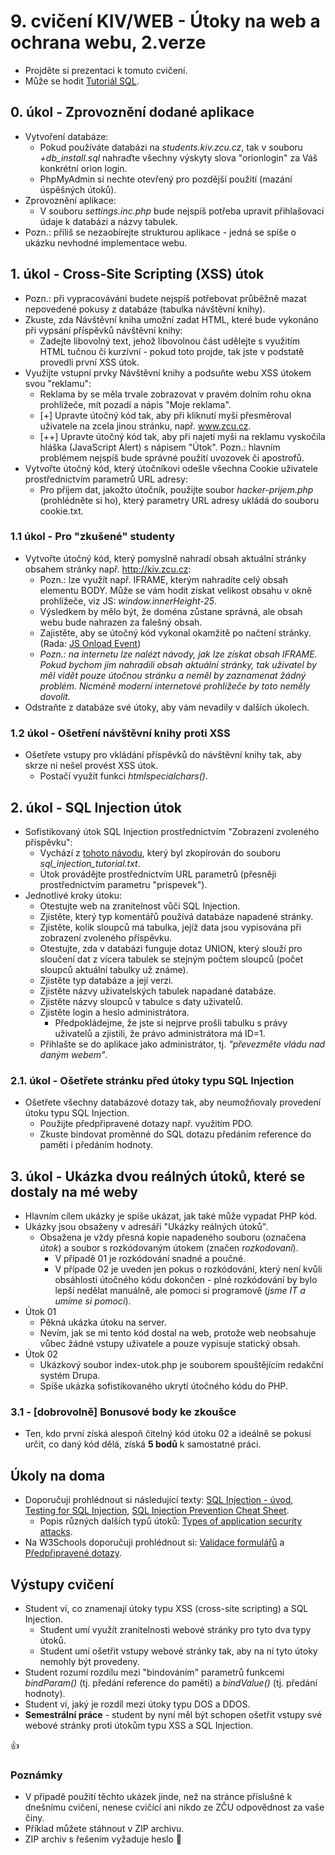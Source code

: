 # 9. cvičení KIV/WEB - Útoky na web a ochrana webu, 2.verze

* Projděte si prezentaci k tomuto cvičení.
* Může se hodit [Tutoriál SQL](http://www.w3schools.com/sql/default.asp).


## 0. úkol - Zprovoznění dodané aplikace

* Vytvoření databáze:
  * Pokud používáte databázi na *students.kiv.zcu.cz*, tak v souboru _+db_install.sql_ nahraďte všechny výskyty slova "orionlogin"
   za Váš konkrétní orion login.
  * PhpMyAdmin si nechte otevřený pro pozdější použití (mazání úspěšných útoků).
* Zprovoznění aplikace:
  * V souboru _settings.inc.php_ bude nejspíš potřeba upravit přihlašovací údaje k databázi a názvy tabulek.
* Pozn.: příliš se nezaobírejte strukturou aplikace - jedná se spíše o ukázku nevhodné implementace webu.


## 1. úkol - Cross-Site Scripting (XSS) útok

* Pozn.: při vypracovávání budete nejspíš potřebovat průběžně mazat nepovedené pokusy z databáze (tabulka návštěvní knihy).
* Zkuste, zda Návštěvní kniha umožní zadat HTML, které bude vykonáno při vypsání příspěvků návštěvní knihy:
  * Zadejte libovolný text, jehož libovolnou část udělejte s využitím HTML tučnou či kurzívní - pokud toto projde, 
  tak jste v podstatě provedli první XSS útok.
* Využijte vstupní prvky Návštěvní knihy a podsuňte webu XSS útokem svou "reklamu":
  * Reklama by se měla trvale zobrazovat v pravém dolním rohu okna prohlížeče, mít pozadí a nápis "Moje reklama".
  * [+] Upravte útočný kód tak, aby při kliknutí myši přesměroval uživatele na zcela jinou stránku, např. www.zcu.cz.
  * [++] Upravte útočný kód tak, aby při najetí myši na reklamu vyskočila hláška (JavaScript Alert) s nápisem "Útok". 
  Pozn.: hlavním problémem nejspíš bude správné použití uvozovek či apostrofů.
* Vytvořte útočný kód, který útočníkovi odešle všechna Cookie uživatele prostřednictvím parametrů URL adresy:
  * Pro příjem dat, jakožto útočník, použijte soubor _hacker-prijem.php_ (prohlédněte si ho), který parametry URL adresy
   ukládá do souboru cookie.txt. 
  
  
### 1.1 úkol - Pro "zkušené" studenty  
  
* Vytvořte útočný kód, který pomyslně nahradí obsah aktuální stránky obsahem stránky např. http://kiv.zcu.cz:
  * Pozn.: lze využít např. IFRAME, kterým nahradíte celý obsah elementu BODY. 
  Může se vám hodit získat velikost obsahu v okně prohlížeče, viz JS: *window.innerHeight-25*.
  * Výsledkem by mělo být, že doména zůstane správná, ale obsah webu bude nahrazen za falešný obsah.
  * Zajistěte, aby se útočný kód vykonal okamžitě po načtení stránky. 
  (Rada: [JS Onload Event](http://www.w3schools.com/jsref/event_onload.asp))
  * *Pozn.: na internetu lze nalézt návody, jak lze získat obsah IFRAME. 
  Pokud bychom jím nahradili obsah aktuální stránky, tak uživatel by měl vidět pouze útočnou stránku 
  a neměl by zaznamenat žádný problém. Nicméně moderní internetové prohlížeče by toto neměly dovolit.*
* Odstraňte z databáze své útoky, aby vám nevadily v dalších úkolech.


### 1.2 úkol - Ošetření návštěvní knihy proti XSS

* Ošetřete vstupy pro vkládání příspěvků do návštěvní knihy tak, aby skrze ni nešel provést XSS útok.
  * Postačí využít funkci *htmlspecialchars()*.


## 2. úkol - SQL Injection útok

* Sofistikovaný útok SQL Injection prostřednictvím "Zobrazení zvoleného příspěvku":
  * Vychází z [tohoto návodu](https://www.exploit-db.com/papers/13045/), 
  který byl zkopírován do souboru _sql_injection_tutorial.txt_. 
  * Útok provádějte prostřednictvím URL parametrů (přesněji prostřednictvím parametru "prispevek").
* Jednotlivé kroky útoku:
  * Otestujte web na zranitelnost vůči SQL Injection.
  * Zjistěte, který typ komentářů používá databáze napadené stránky.
  * Zjistěte, kolik sloupců má tabulka, jejíž data jsou vypisována při zobrazení zvoleného příspěvku.
  * Otestujte, zda v databázi funguje dotaz UNION, který slouží pro sloučení dat 
  z vícera tabulek se stejným počtem sloupců (počet sloupců aktuální tabulky už známe).
  * Zjistěte typ databáze a její verzi.
  * Zjistěte názvy uživatelských tabulek napadané databáze.
  * Zjistěte názvy sloupců v tabulce s daty uživatelů.
  * Zjistěte login a heslo administrátora.
    * Předpokládejme, že jste si nejprve prošli tabulku s právy uživatelů 
    a zjistili, že právo administrátora má ID=1.
  * Přihlašte se do aplikace jako administrátor, tj. *"převezměte vládu nad daným webem"*.
  

### 2.1. úkol - Ošetřete stránku před útoky typu SQL Injection

* Ošetřete všechny databázové dotazy tak, aby neumožňovaly provedení útoku typu SQL Injection.
  * Použijte předpřipravené dotazy např. využitím PDO.
  * Zkuste bindovat proměnné do SQL dotazu předáním reference do paměti i předáním hodnoty.


## 3. úkol - Ukázka dvou reálných útoků, které se dostaly na mé weby

* Hlavním cílem ukázky je spíše ukázat, jak také může vypadat PHP kód.
* Ukázky jsou obsaženy v adresáři "Ukázky reálných útoků".
  * Obsažena je vždy přesná kopie napadeného souboru (označena *útok*) 
  a soubor s rozkódovaným útokem (značen *rozkodovani*). 
    * V případě 01 je rozkódování snadné a poučné.
    * V případe 02 je uveden jen pokus o rozkódování, 
    který není kvůli obsáhlosti útočného kódu dokončen - plné rozkódování by bylo lepší 
    nedělat manuálně, ale pomoci si programově (*jsme IT a umíme si pomoci*). 
* Útok 01
  * Pěkná ukázka útoku na server. 
  * Nevím, jak se mi tento kód dostal na web, protože web neobsahuje vůbec žádné vstupy uživatele a pouze vypisuje statický obsah.
* Útok 02 
  * Ukázkový soubor index-utok.php je souborem spouštějícím redakční systém Drupa.
  * Spíše ukázka sofistikovaného ukrytí útočného kódu do PHP.
  
### 3.1 - [dobrovolně] Bonusové body ke zkoušce

* Ten, kdo první získá alespoň čitelný kód útoku 02 a ideálně se pokusí určit, 
co daný kód dělá, získá **5 bodů** k samostatné práci.


## Úkoly na doma

* Doporučuji prohlédnout si následující texty: 
[SQL Injection - úvod](https://www.owasp.org/index.php/SQL_Injection), 
[Testing for SQL Injection](https://www.owasp.org/index.php/Testing_for_SQL_Injection_(OTG-INPVAL-005)), 
[SQL Injection Prevention Cheat Sheet](https://www.owasp.org/index.php/SQL_Injection_Prevention_Cheat_Sheet).
  * Popis různých dalších typů útoků: [Types of application security attacks](https://www.owasp.org/index.php/Category:Attack).
* Na W3Schools doporučuji prohlédnout si: 
  [Validace formulářů](https://www.w3schools.com/php/php_form_validation.asp) a
  [Předpřipravené dotazy](https://www.w3schools.com/php/php_mysql_prepared_statements.asp).


## Výstupy cvičení

* Student ví, co znamenají útoky typu XSS (cross-site scripting) a SQL Injection.
  * Student umí využít zranitelnosti webové stránky pro tyto dva typy útoků.
  * Student umí ošetřit vstupy webové stránky tak, aby na ní tyto útoky nemohly být provedeny.
* Student rozumí rozdílu mezi "bindováním" parametrů funkcemi *bindParam()* (tj. předání reference do paměti) 
a *bindValue()* (tj. předání hodnoty). 
* Student ví, jaký je rozdíl mezi útoky typu DOS a DDOS.
* **Semestrální práce** - student by nyní měl být schopen ošetřit vstupy své webové stránky 
proti útokům typu XSS a SQL Injection.    


:+1:


### Poznámky

* V případě použití těchto ukázek jinde, než na stránce příslušné k dnešnímu cvičení, nenese cvičící ani nikdo ze ZČU odpovědnost za vaše činy.
* Příklad můžete stáhnout v ZIP archivu.
* ZIP archiv s řešením vyžaduje heslo :bug:
